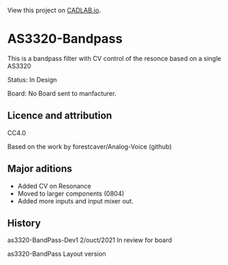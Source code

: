 View this project on [CADLAB.io](https://cadlab.io/project/24867). 

# AS3320-Bandpass
This is a bandpass filter with CV control of the resonce based on a single  AS3320

Status: In Design

Board: No Board sent to manfacturer.

## Licence and attribution
CC4.0

Based on the work by forestcaver/Analog-Voice (github)

## Major aditions
* Added CV on Resonance
* Moved to larger components (0804)
* Added more inputs and input mixer out.

## History
as3320-BandPass-Dev1  2/ouct/2021 In review for board

as3320-BandPass Layout version